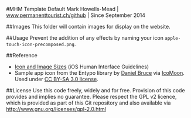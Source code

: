 #MHM Template Default
Mark Howells-Mead | www.permanenttourist.ch/github | Since September 2014

##Images
This folder will contain images for display on the website.

##Usage
Prevent the addition of any effects by naming your icon ``apple-touch-icon-precomposed.png``.

##Reference
* [Icon and Image Sizes](https://developer.apple.com/library/IOs/documentation/UserExperience/Conceptual/MobileHIG/IconMatrix.html) (iOS Human Interface Guidelines)
* Sample app icon from the Entypo library by [Daniel Bruce](http://danielbruce.se/) via [IcoMoon](https://icomoon.io/app/#/select/library). Used under [CC BY-SA 3.0 license](http://creativecommons.org/licenses/by-sa/3.0/us/).

##License
Use this code freely, widely and for free. Provision of this code provides and implies no guarantee. Please respect the GPL v2 licence, which is provided as part of this Git repository and also available via http://www.gnu.org/licenses/gpl-2.0.html